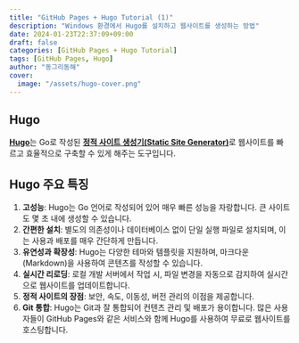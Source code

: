 ```yaml
---
title: "GitHub Pages + Hugo Tutorial (1)"
description: "Windows 환경에서 Hugo를 설치하고 웹사이트를 생성하는 방법"
date: 2024-01-23T22:37:09+09:00
draft: false
categories: [GitHub Pages + Hugo Tutorial]
tags: [GitHub Pages, Hugo]
author: "동그리동해"
cover:
  image: "/assets/hugo-cover.png"
---
```

## Hugo
[**Hugo**](https://gohugo.io/about/what-is-hugo)는 Go로 작성된 [**정적 사이트 생성기(Static Site Generator)**](https://gohugo.io/about/benefits)로 웹사이트를 빠르고 효율적으로 구축할 수 있게 해주는 도구입니다.

## Hugo 주요 특징
1. **고성능**: Hugo는 Go 언어로 작성되어 있어 매우 빠른 성능을 자랑합니다. 큰 사이트도 몇 초 내에 생성할 수 있습니다.
2. **간편한 설치**: 별도의 의존성이나 데이터베이스 없이 단일 실행 파일로 설치되며, 이는 사용과 배포를 매우 간단하게 만듭니다.
3. **유연성과 확장성**: Hugo는 다양한 테마와 템플릿을 지원하며, 마크다운(Markdown)을 사용하여 콘텐츠를 작성할 수 있습니다.
4. **실시간 리로딩**: 로컬 개발 서버에서 작업 시, 파일 변경을 자동으로 감지하여 실시간으로 웹사이트를 업데이트합니다.
5. **정적 사이트의 장점**: 보안, 속도, 이동성, 버전 관리의 이점을 제공합니다.
6. **Git 통합**: Hugo는 Git과 잘 통합되어 컨텐츠 관리 및 배포가 용이합니다. 많은 사용자들이 GitHub Pages와 같은 서비스와 함께 Hugo를 사용하여 무료로 웹사이트를 호스팅합니다.